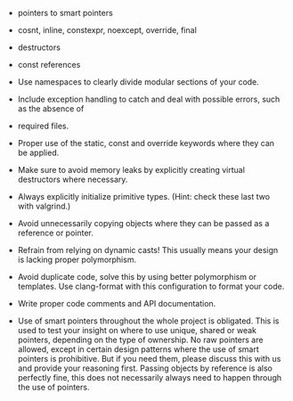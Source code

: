 - pointers to smart pointers
- cosnt, inline, constexpr, noexcept, override, final
- destructors
- const references

- Use namespaces to clearly divide modular sections of your code.
- Include exception handling to catch and deal with possible errors, such as the absence of
- required files.
- Proper use of the static, const and override keywords where they can be applied.
- Make sure to avoid memory leaks by explicitly creating virtual destructors where necessary.
- Always explicitly initialize primitive types. (Hint: check these last two with valgrind.)
- Avoid unnecessarily copying objects where they can be passed as a reference or pointer.
- Refrain from relying on dynamic casts! This usually means your design is lacking proper polymorphism.
- Avoid duplicate code, solve this by using better polymorphism or templates. Use clang-format with this configuration
  to format your code.
- Write proper code comments and API documentation.
- Use of smart pointers throughout the whole project is obligated. This is used to test your insight on where to use
  unique, shared or weak pointers, depending on the type of ownership. No raw pointers are allowed, except in certain
  design patterns where the use of smart pointers is prohibitive. But if you need them, please discuss this with us and
  provide your reasoning first. Passing objects by reference is also perfectly fine, this does not necessarily always
  need to happen through the use of pointers.